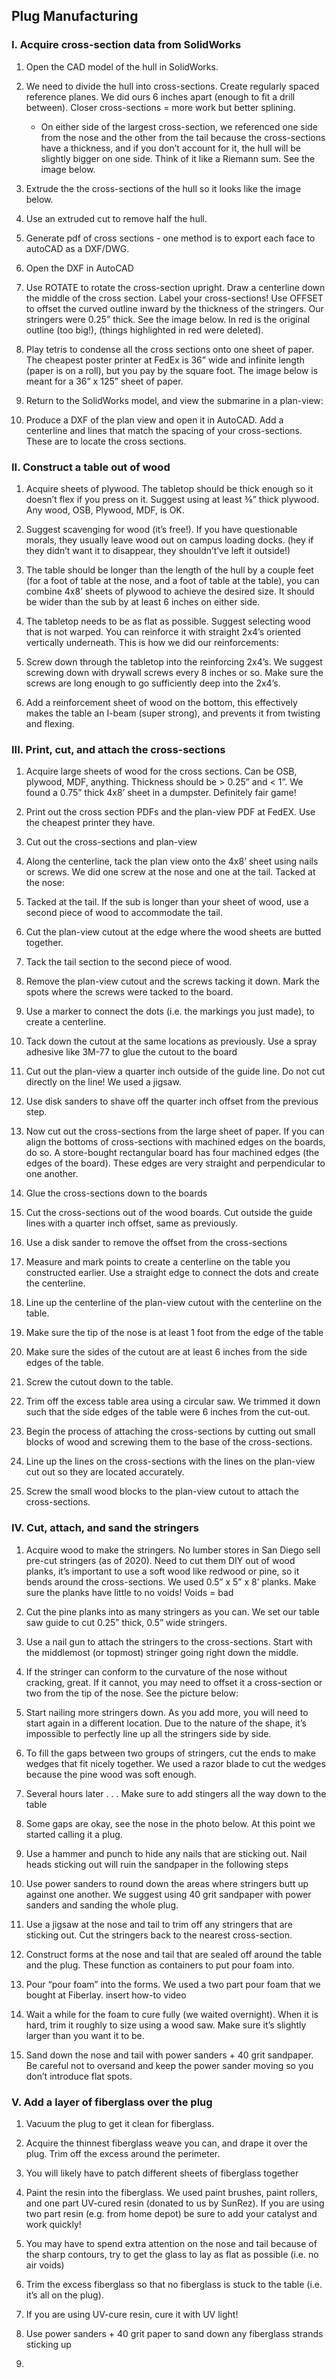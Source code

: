 ## Plug Manufacturing
### I. Acquire cross-section data from SolidWorks
1. Open the CAD model of the hull in SolidWorks.

2. We need to divide the hull into cross-sections. Create regularly spaced reference planes. We did ours 6 inches apart (enough to fit a drill between). Closer cross-sections = more work but better splining.
	- On either side of the largest cross-section, we referenced one side from the nose and the other from the tail because the cross-sections have a thickness, and if you don’t account for it, the hull will be slightly bigger on one side. Think of it like a Riemann sum. See the image below.
    
3. Extrude the the cross-sections of the hull so it looks like the image below.

4. Use an extruded cut to remove half the hull.

5. Generate pdf of cross sections - one method is to export each face to autoCAD as a DXF/DWG.

6. Open the DXF in AutoCAD

7. Use ROTATE to rotate the cross-section upright. Draw a centerline down the middle of the cross section. Label your cross-sections! Use OFFSET to offset the curved outline inward by the thickness of the stringers. Our stringers were 0.25” thick. See the image below. In red is the original outline (too big!), (things highlighted in red were deleted).

8. Play tetris to condense all the cross sections onto one sheet of paper. The cheapest poster printer at FedEx is 36” wide and infinite length (paper is on a roll), but you pay by the square foot. The image below is meant for a 36” x 125” sheet of paper.

9. Return to the SolidWorks model, and view the submarine in a plan-view:

10. Produce a DXF of the plan view and open it in AutoCAD. Add a centerline and lines that match the spacing of your cross-sections. These are to locate the cross sections.

### II. Construct a table out of wood
1. Acquire sheets of plywood. The tabletop should be thick enough so it doesn’t flex if you press on it. Suggest using at least ⅜” thick plywood. Any wood, OSB, Plywood, MDF, is OK.

2. Suggest scavenging for wood (it’s free!). If you have questionable morals, they usually leave wood out on campus loading docks. (hey if they didn’t want it to disappear, they shouldn’t’ve left it outside!)

3. The table should be longer than the length of the hull by a couple feet (for a foot of table at the nose, and a foot of table at the table), you can combine 4x8’ sheets of plywood to achieve the desired size. It should be wider than the sub by at least 6 inches on either side.

4. The tabletop needs to be as flat as possible. Suggest selecting wood that is not warped. You can reinforce it with straight 2x4’s oriented vertically underneath. This is how we did our reinforcements:

5. Screw down through the tabletop into the reinforcing 2x4’s. We suggest screwing down with drywall screws every 8 inches or so. Make sure the screws are long enough to go sufficiently deep into the 2x4’s.

6. Add a reinforcement sheet of wood on the bottom, this effectively makes the table an I-beam (super strong), and prevents it from twisting and flexing.

### III. Print, cut, and attach the cross-sections
1. Acquire large sheets of wood for the cross sections. Can be OSB, plywood, MDF, anything. Thickness should be > 0.25” and < 1”. We found a 0.75” thick 4x8’ sheet in a dumpster. Definitely fair game!

2. Print out the cross section PDFs and the plan-view PDF at FedEX. Use the cheapest printer they have.

3. Cut out the cross-sections and plan-view

4. Along the centerline, tack the plan view onto the 4x8’ sheet using nails or screws. We did one screw at the nose and one at the tail. Tacked at the nose:

5. Tacked at the tail. If the sub is longer than your sheet of wood, use a second piece of wood to accommodate the tail.

6. Cut the plan-view cutout at the edge where the wood sheets are butted together.

7. Tack the tail section to the second piece of wood.

8. Remove the plan-view cutout and the screws tacking it down. Mark the spots where the screws were tacked to the board.

9. Use a marker to connect the dots (i.e. the markings you just made), to create a centerline.

10. Tack down the cutout at the same locations as previously. Use a spray adhesive like 3M-77 to glue the cutout to the board

11. Cut out the plan-view a quarter inch outside of the guide line. Do not cut directly on the line! We used a jigsaw.

12. Use disk sanders to shave off the quarter inch offset from the previous step.

13. Now cut out the cross-sections from the large sheet of paper. If you can align the bottoms of cross-sections with machined edges on the boards, do so. A store-bought rectangular board has four machined edges (the edges of the board). These edges are very straight and perpendicular to one another.

14. Glue the cross-sections down to the boards

15. Cut the cross-sections out of the wood boards. Cut outside the guide lines with a quarter inch offset, same as previously.

16. Use a disk sander to remove the offset from the cross-sections

17. Measure and mark points to create a centerline on the table you constructed earlier. Use a straight edge to connect the dots and create the centerline.

18.  Line up the centerline of the plan-view cutout with the centerline on the table.

19. Make sure the tip of the nose is at least 1 foot from the edge of the table

20. Make sure the sides of the cutout are at least 6 inches from the side edges of the table.

21. Screw the cutout down to the table.

22. Trim off the excess table area using a circular saw. We trimmed it down such that the side edges of the table were 6 inches from the cut-out.

23. Begin the process of attaching the cross-sections by cutting out small blocks of wood and screwing them to the base of the cross-sections.

24. Line up the lines on the cross-sections with the lines on the plan-view cut out so they are located accurately.

25. Screw the small wood blocks to the plan-view cutout to attach the cross-sections.

### IV. Cut, attach, and sand the stringers
1. Acquire wood to make the stringers. No lumber stores in San Diego sell pre-cut stringers (as of 2020). Need to cut them DIY out of wood planks, it’s important to use a soft wood like redwood or pine, so it bends around the cross-sections. We used 0.5” x 5” x 8’ planks. Make sure the planks have little to no voids! Voids = bad

2. Cut the pine planks into as many stringers as you can. We set our table saw guide to cut 0.25” thick, 0.5” wide stringers.

3. Use a nail gun to attach the stringers to the cross-sections. Start with the middlemost (or topmost) stringer going right down the middle.

4. If the stringer can conform to the curvature of the nose without cracking, great. If it cannot, you may need to offset it a cross-section or two from the tip of the nose. See the picture below:

5. Start nailing more stringers down. As you add more, you will need to start again in a different location. Due to the nature of the shape, it’s impossible to perfectly line up all the stringers side by side.

6. To fill the gaps between two groups of stringers, cut the ends to make wedges that fit nicely together. We used a razor blade to cut the wedges because the pine wood was soft enough.

7. Several hours later . . .
Make sure to add stingers all the way down to the table

8. Some gaps are okay, see the nose in the photo below. At this point we started calling it a plug.

9. Use a hammer and punch to hide any nails that are sticking out. Nail heads sticking out will ruin the sandpaper in the following steps

10. Use power sanders to round down the areas where stringers butt up against one another. We suggest using 40 grit sandpaper with power sanders and sanding the whole plug.

11. Use a jigsaw at the nose and tail to trim off any stringers that are sticking out. Cut the stringers back to the nearest cross-section.

12. Construct forms at the nose and tail that are sealed off around the table and the plug. These function as containers to put pour foam into.

13. Pour “pour foam” into the forms. We used a two part pour foam that we bought at Fiberlay. insert how-to video

14. Wait a while for the foam to cure fully (we waited overnight). When it is hard, trim it roughly to size using a wood saw. Make sure it’s slightly larger than you want it to be.

15. Sand down the nose and tail with power sanders + 40 grit sandpaper. Be careful not to oversand and keep the power sander moving so you don’t introduce flat spots.

### V. Add a layer of fiberglass over the plug
1. Vacuum the plug to get it clean for fiberglass.

2. Acquire the thinnest fiberglass weave you can, and drape it over the plug. Trim off the excess around the perimeter.

3. You will likely have to patch different sheets of fiberglass together

4. Paint the resin into the fiberglass. We used paint brushes, paint rollers, and one part UV-cured resin (donated to us by SunRez). If you are using two part resin (e.g. from home depot) be sure to add your catalyst and work quickly!

5. You may have to spend extra attention on the nose and tail because of the sharp contours, try to get the glass to lay as flat as possible (i.e. no air voids)

6. Trim the excess fiberglass so that no fiberglass is stuck to the table (i.e. it’s all on the plug).

7. If you are using UV-cure resin, cure it with UV light!

8. Use power sanders + 40 grit paper to sand down any fiberglass strands sticking up

9. 



